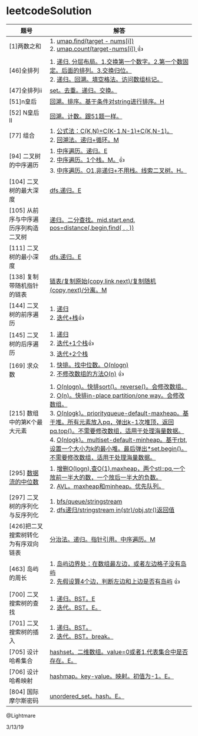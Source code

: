 # leetcodeSolution
| 题号                                 | 解答                                                         |
| ------------------------------------ | ------------------------------------------------------------ |
| [1]两数之和                          | 1. [umap.find(target - nums[i])](https://github.com/hoshinotsuki/leetcodeSolution/blob/master/src/1.two-sum.0.cpp)<br />2. [umap.count(target-nums[i]) ](https://github.com/hoshinotsuki/leetcodeSolution/blob/master/src/1.two-sum.1.cpp)👍 |
| [46]全排列                           | 1. [递归. 分层布局。1.交换第一个数字。2.第一个数固定。后面的排列。3.交换归位。 ](https://github.com/hoshinotsuki/leetcodeSolution/blob/master/src/46.%E5%85%A8%E6%8E%92%E5%88%97.cpp)<br />2. [递归。回溯。填空格法。访问数组标记。](https://github.com/hoshinotsuki/leetcodeSolution/blob/master/src/46.%E5%85%A8%E6%8E%92%E5%88%97.0.cpp) |
| [47]全排列ii                         | [set。去重。递归。交换。](https://github.com/hoshinotsuki/leetcodeSolution/blob/master/src/47.%E5%85%A8%E6%8E%92%E5%88%97-ii.cpp) |
| [51]n皇后                            | [回溯。排序。基于条件对string进行排序。H](https://github.com/hoshinotsuki/leetcodeSolution/blob/master/src/51.n%E7%9A%87%E5%90%8E.cpp) |
| [52] N皇后 II                        | [回溯。计数。跟51题一样。](https://github.com/hoshinotsuki/leetcodeSolution/blob/master/src/52.n%E7%9A%87%E5%90%8E-ii.cpp) |
| [77] 组合                            | 1. [公式法：C(K,N)=C(K-1,N-1)+C(K,N-1)。](https://github.com/hoshinotsuki/leetcodeSolution/blob/master/src/77.%E7%BB%84%E5%90%88.0.cpp)<br />2. [回溯法。递归+循环。M](https://github.com/hoshinotsuki/leetcodeSolution/blob/master/src/77.%E7%BB%84%E5%90%88.cpp) |
| [94] 二叉树的中序遍历                | 1. [中序遍历。递归。E](https://github.com/hoshinotsuki/leetcodeSolution/blob/master/src/94.binary-tree-inorder-traversal.cpp)<br />2. [中序遍历。1个栈。M。](https://github.com/hoshinotsuki/leetcodeSolution/blob/master/src/94.binary-tree-inorder-traversal.0.cpp)👍<br />3. [中序遍历。O1,非递归+不用栈。线索二叉树。H。](https://github.com/hoshinotsuki/leetcodeSolution/blob/master/src/94.binary-tree-inorder-traversal.1.cpp) |
| [104] 二叉树的最大深度               | [dfs.递归。E](https://github.com/hoshinotsuki/leetcodeSolution/blob/master/src/104.maximum-depth-of-binary-tree.cpp) |
| [105] 从前序与中序遍历序列构造二叉树 | [递归。二分查找。mid.start.end. pos=distance(.begin,find( , , ))](https://github.com/hoshinotsuki/leetcodeSolution/blob/master/src/105.construct-binary-tree-from-preorder-and-inorder-traversal.cpp) |
| [111] 二叉树的最小深度               | [dfs.递归。E](https://github.com/hoshinotsuki/leetcodeSolution/blob/master/src/111.minimum-depth-of-binary-tree.cpp) |
| [138] 复制带随机指针的链表           | [链表/复制原始(copy,link,next)/复制随机(copy,next)/分离。M](https://github.com/hoshinotsuki/leetcodeSolution/blob/master/src/138.copy-list-with-random-pointer.cpp) |
| [144] 二叉树的前序遍历               | 1. [递归](https://github.com/hoshinotsuki/leetcodeSolution/blob/master/src/144.binary-tree-preorder-traversal.cpp)<br />2. [迭代+栈](https://github.com/hoshinotsuki/leetcodeSolution/blob/master/src/144.binary-tree-preorder-traversal.0.cpp)👍 |
| [145] 二叉树的后序遍历               | 1. [递归](https://github.com/hoshinotsuki/leetcodeSolution/blob/master/src/145.binary-tree-postorder-traversal.cpp)<br />2. [迭代+1个栈](https://github.com/hoshinotsuki/leetcodeSolution/blob/master/src/145.binary-tree-postorder-traversal.0.cpp)👍<br />3. [迭代+2个栈](https://github.com/hoshinotsuki/leetcodeSolution/blob/master/src/145.binary-tree-postorder-traversal.1.cpp) |
| [169] 求众数                         | 1. [快排。找中位数。O(nlogn)](https://github.com/hoshinotsuki/leetcodeSolution/blob/master/src/169.%E6%B1%82%E4%BC%97%E6%95%B0.0.cpp)<br />2. [不修改数组的方法O(n)](https://github.com/hoshinotsuki/leetcodeSolution/blob/master/src/169.%E6%B1%82%E4%BC%97%E6%95%B0.cpp) 👍 |
| [215] 数组中的第K个最大元素          | 1. [O(nlogn)。快排sort()。reverse()。会修改数组。](https://github.com/hoshinotsuki/leetcodeSolution/blob/master/src/215.%E6%95%B0%E7%BB%84%E4%B8%AD%E7%9A%84%E7%AC%ACk%E4%B8%AA%E6%9C%80%E5%A4%A7%E5%85%83%E7%B4%A0.cpp)<br />2. [O(n)。快排in-place partition/one way。会修改数组。](https://github.com/hoshinotsuki/leetcodeSolution/blob/master/src/215.%E6%95%B0%E7%BB%84%E4%B8%AD%E7%9A%84%E7%AC%ACk%E4%B8%AA%E6%9C%80%E5%A4%A7%E5%85%83%E7%B4%A02.cpp)<br />3. [O(nlogk)。priorityqueue-default-maxheap。基于堆。所有元素放入pq，弹出k-1次堆顶，返回pq.top()。不需要修改数组，适用于处理海量数据。](https://github.com/hoshinotsuki/leetcodeSolution/blob/master/src/215.max-heap-priorityqueue.cpp)<br />4. [O(nlogk)。multiset-default-minheap。基于rbt,设置一个大小为k的最小堆。最后弹出*set.begin()。不需要修改数组，适用于处理海量数据。](https://github.com/hoshinotsuki/leetcodeSolution/blob/master/src/215.min-heap-multiset(rbt).cpp) |
| [295] [数据流的中位数](https://github.com/hoshinotsuki/leetcodeSolution/blob/master/notes/295.md)                 | 1. [增删O(logn),查O(1).maxheap，两个stl::pq,一个放前一半大的数，一个放后一半大的负数。](https://github.com/hoshinotsuki/leetcodeSolution/blob/master/src/295.%E6%95%B0%E6%8D%AE%E6%B5%81%E7%9A%84%E4%B8%AD%E4%BD%8D%E6%95%B0.cpp)<br />2. [AVL。maxheap和minheap。优先队列。](https://github.com/hoshinotsuki/leetcodeSolution/blob/master/src/295.%E6%95%B0%E6%8D%AE%E6%B5%81%E7%9A%84%E4%B8%AD%E4%BD%8D%E6%95%B02.cpp)|
| [297] 二叉树的序列化与反序列化       | 1. [bfs/queue/stringstream](https://github.com/hoshinotsuki/leetcodeSolution/blob/master/src/297.serialize-and-deserialize-binary-tree.0.cpp)<br />2. [dfs递归/stringstream in(str)/obj.str()返回值](https://github.com/hoshinotsuki/leetcodeSolution/blob/master/src/297.serialize-and-deserialize-binary-tree.cpp) |
| [426]把二叉搜索树转化为有序双向链表  | [分治法。递归。指针引用。中序遍历。M](https://github.com/hoshinotsuki/leetcodeSolution/blob/master/src/426.Convert%20Binary%20Search%20Tree%20to%20Sorted%20Doubly%20Linked%20List%20.cpp) |
| [463] 岛屿的周长                     | 1. [岛屿边界处：在数组最左边，或者左边格子没有岛屿](https://github.com/hoshinotsuki/leetcodeSolution/blob/master/src/463.%E5%B2%9B%E5%B1%BF%E7%9A%84%E5%91%A8%E9%95%BF.cpp)<br />2. [先假设算4个边，判断左边和上边是否有岛屿](https://github.com/hoshinotsuki/leetcodeSolution/blob/master/src/463.island-perimeter.cpp) 👍 |
| [700] 二叉搜索树的查找               | 1. [递归。BST。E](https://github.com/hoshinotsuki/leetcodeSolution/blob/master/src/700.search-in-a-binary-search-tree.cpp)<br />2. [迭代。BST。E。](https://github.com/hoshinotsuki/leetcodeSolution/blob/master/src/700.search-in-a-binary-search-tree.0.cpp) |
| [701] 二叉搜索树的插入               | 1. [递归。BST。](https://github.com/hoshinotsuki/leetcodeSolution/blob/master/src/701.insert-into-a-binary-search-tree.cpp)<br />2. [迭代。BST。break。](https://github.com/hoshinotsuki/leetcodeSolution/blob/master/src/701.insert-into-a-binary-search-tree.0.cpp) |
| [705] 设计哈希集合                   | [ hashset。二维数组。value=0或者1.代表集合中是否存在。E。](https://github.com/hoshinotsuki/leetcodeSolution/blob/master/src/705.design-hashset.cpp) |
| [706] 设计哈希映射                   | [hashmap。key-value。映射。初值为-1。E。](https://github.com/hoshinotsuki/leetcodeSolution/blob/master/src/706.design-hashmap.cpp) |
| [804] 国际摩尔斯密码                 | [ unordered_set。hash。E。](https://github.com/hoshinotsuki/leetcodeSolution/blob/master/src/804.unique-morse-code-words.cpp) |



@Lightmare

3/13/19